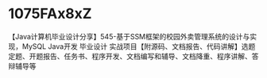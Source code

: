 # 1075FAx8xZ
【Java计算机毕业设计分享】545-基于SSM框架的校园外卖管理系统的设计与实现，MySQL Java开发 毕业设计 实战项目【附源码、文档报告、代码讲解】选题定题、开题报告、任务书、程序开发、文档编写和辅导、文档降重、程序讲解、答辩辅导等
